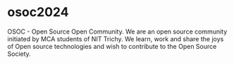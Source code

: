 # osoc2024
OSOC - Open Source Open Community. We are an open source community initiated by MCA students of NIT Trichy. We learn, work and share the joys of Open source technologies and wish to contribute to the Open Source Society.
